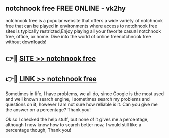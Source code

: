 ## notchnook free FREE ONLINE - vk2hy

notchnook free is a popular website that offers a wide variety of notchnook free that can be played in environments where access to notchnook free sites is typically restricted,Enjoy playing all your favorite casual notchnook free, office, or home. Dive into the world of online freenotchnook free without downloads!

## 👉🔴 [SITE >> notchnook free](http://news.freeplayer.one?title=notchnook_free&ref=FRRE)

## 👉🔴 [LINK >> notchnook free](http://news.freeplayer.one?title=notchnook_free&ref=FREE)

Sometimes in life, I have problems, we all do, since Google is the most used and well known search engine, I sometimes search my problems and questions on it, however I am not sure how reliable is it. Can you give me the answer on a percentage? Thank you!

Ok so I checked the help stuff, but none of it gives me a percentage, although I now know how to search better now, I would still like a percentage though, Thank you!